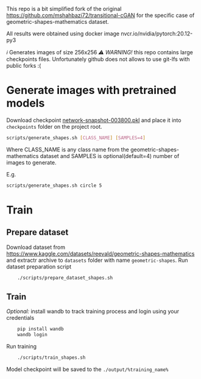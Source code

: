 This repo is a bit simplified fork of the original https://github.com/mshahbazi72/transitional-cGAN for the specific case of geometric-shapes-mathematics dataset. 

All results were obtained using docker image nvcr.io/nvidia/pytorch:20.12-py3

*ℹ️* Generates images of size 256x256
*⚠️ WARNING!* this repo contains large checkpoints files. Unfortunately github does not allows to use git-lfs with public forks :(

# Generate images with pretrained models
Download checkpoint [network-snapshot-003800.pkl](https://drive.google.com/file/d/1lKRhnbjQM8birI_X12JDd3L4ePvVfMDO/view?usp=sharing) and place it into `checkpoints` folder on the project root.

```bash
scripts/generate_shapes.sh [CLASS_NAME] [SAMPLES=4]
```

Where CLASS_NAME is any class name from the geometric-shapes-mathematics dataset and SAMPLES is optional(default=4) number of images to generate.

E.g.

```bash
scripts/generate_shapes.sh circle 5
```

# Train
## Prepare dataset
Download dataset from https://www.kaggle.com/datasets/reevald/geometric-shapes-mathematics and extractr archive to `datasets` folder with name `geometric-shapes`.
Run dataset preparation script 
```bash
    ./scripts/prepare_dataset_shapes.sh
```

## Train
_Optional:_ install wandb to track training process and login using your credentials
```bash
    pip install wandb
    wandb login
```

Run training 
```bash
    ./scripts/train_shapes.sh
```

Model checkpoint will be saved to the `./output/%training_name%`
